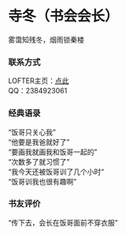 ﻿<html>
  <head/>
  <body>
<h1>寺冬（书会会长）</h1>
雾霭知残冬，烟雨锁秦楼
<h3>联系方式</h3>
LOFTER主页：<a href="https://16067566.lofter.com">点此</a><br>
QQ：2384923061
<h3>经典语录</h3>
“饭哥只关心我”<br>
“他要是我爸就好了”<br>
“要画我就画我和饭哥一起的”<br>
“次数多了就习惯了”<br>
“我今天还被饭哥训了几个小时“<br>
“饭哥训我也很有趣啊”
<h3>书友评价</h3>
“传下去，会长在饭哥面前不穿衣服”
  </body>
</html>
